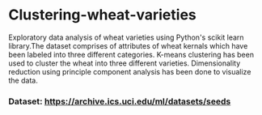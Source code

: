 # Clustering-wheat-varieties
Exploratory data analysis of wheat varieties using Python's scikit learn library.The dataset comprises of attributes of wheat kernals which have been labeled into three different categories. K-means clustering has been used to cluster the wheat into three different varieties. Dimensionality reduction using principle component analysis has been done to visualize the data.
### Dataset: https://archive.ics.uci.edu/ml/datasets/seeds
